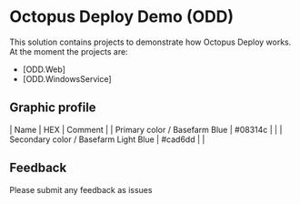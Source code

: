 # Octopus Deploy Demo (ODD)

This solution contains projects to demonstrate how Octopus Deploy works. At the moment the projects are:

* [ODD.Web]
* [ODD.WindowsService]

## Graphic profile

| Name | HEX | Comment |
| Primary color / Basefarm Blue | #08314c | |
| Secondary color / Basefarm Light Blue | #cad6dd | |

## Feedback

Please submit any feedback as issues 

